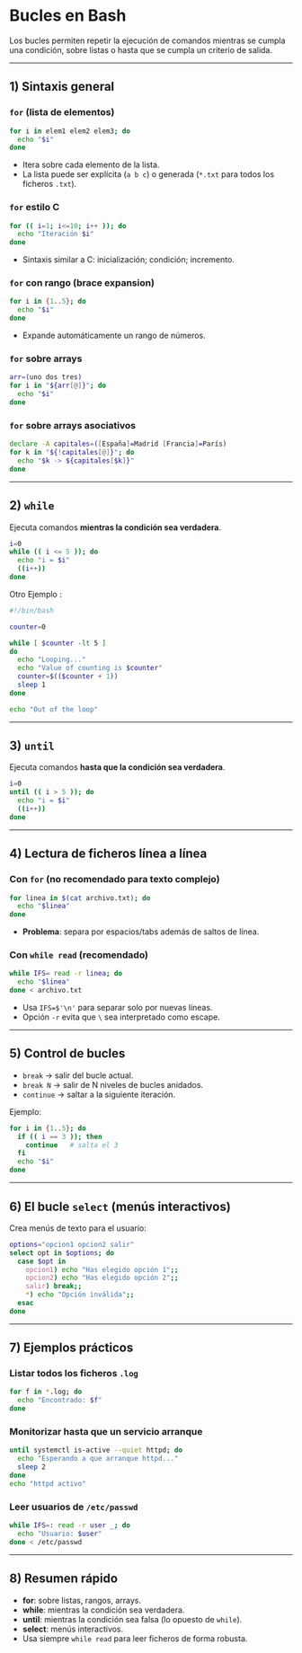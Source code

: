 # Bucles en Bash

Los bucles permiten repetir la ejecución de comandos mientras se cumpla una condición, sobre listas o hasta que se cumpla un criterio de salida.  

---

## 1) Sintaxis general

### `for` (lista de elementos)
```bash
for i in elem1 elem2 elem3; do
  echo "$i"
done
```
- Itera sobre cada elemento de la lista.
- La lista puede ser explícita (`a b c`) o generada (`*.txt` para todos los ficheros `.txt`).

### `for` estilo C
```bash
for (( i=1; i<=10; i++ )); do
  echo "Iteración $i"
done
```
- Sintaxis similar a C: inicialización; condición; incremento.

### `for` con rango (brace expansion)
```bash
for i in {1..5}; do
  echo "$i"
done
```
- Expande automáticamente un rango de números.

### `for` sobre arrays
```bash
arr=(uno dos tres)
for i in "${arr[@]}"; do
  echo "$i"
done
```

### `for` sobre arrays asociativos
```bash
declare -A capitales=([España]=Madrid [Francia]=París)
for k in "${!capitales[@]}"; do
  echo "$k -> ${capitales[$k]}"
done
```

---

## 2) `while`

Ejecuta comandos **mientras la condición sea verdadera**.

```bash
i=0
while (( i <= 5 )); do
  echo "i = $i"
  ((i++))
done
```

Otro Ejemplo :
```bash
#!/bin/bash

counter=0

while [ $counter -lt 5 ]
do
  echo "Looping..."
  echo "Value of counting is $counter"
  counter=$(($counter + 1))
  sleep 1
done

echo "Out of the loop"

```

---

## 3) `until`

Ejecuta comandos **hasta que la condición sea verdadera**.

```bash
i=0
until (( i > 5 )); do
  echo "i = $i"
  ((i++))
done
```

---

## 4) Lectura de ficheros línea a línea

### Con `for` (no recomendado para texto complejo)
```bash
for linea in $(cat archivo.txt); do
  echo "$linea"
done
```
- **Problema**: separa por espacios/tabs además de saltos de línea.

### Con `while read` (recomendado)
```bash
while IFS= read -r linea; do
  echo "$linea"
done < archivo.txt
```
- Usa `IFS=$'\n'` para separar solo por nuevas líneas.
- Opción `-r` evita que `\` sea interpretado como escape.

---

## 5) Control de bucles
- `break` → salir del bucle actual.  
- `break N` → salir de N niveles de bucles anidados.  
- `continue` → saltar a la siguiente iteración.  

Ejemplo:
```bash
for i in {1..5}; do
  if (( i == 3 )); then
    continue   # salta el 3
  fi
  echo "$i"
done
```

---

## 6) El bucle `select` (menús interactivos)

Crea menús de texto para el usuario:

```bash
options="opcion1 opcion2 salir"
select opt in $options; do
  case $opt in
    opcion1) echo "Has elegido opción 1";;
    opcion2) echo "Has elegido opción 2";;
    salir) break;;
    *) echo "Opción inválida";;
  esac
done
```

---

## 7) Ejemplos prácticos

### Listar todos los ficheros `.log`
```bash
for f in *.log; do
  echo "Encontrado: $f"
done
```

### Monitorizar hasta que un servicio arranque
```bash
until systemctl is-active --quiet httpd; do
  echo "Esperando a que arranque httpd..."
  sleep 2
done
echo "httpd activo"
```

### Leer usuarios de `/etc/passwd`
```bash
while IFS=: read -r user _; do
  echo "Usuario: $user"
done < /etc/passwd
```

---

## 8) Resumen rápido
- **for**: sobre listas, rangos, arrays.  
- **while**: mientras la condición sea verdadera.  
- **until**: mientras la condición sea falsa (lo opuesto de `while`).  
- **select**: menús interactivos.  
- Usa siempre `while read` para leer ficheros de forma robusta.  
